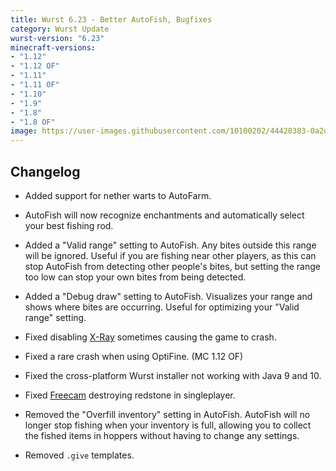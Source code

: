 ```yaml
---
title: Wurst 6.23 - Better AutoFish, Bugfixes
category: Wurst Update
wurst-version: "6.23"
minecraft-versions:
- "1.12"
- "1.12 OF"
- "1.11"
- "1.11 OF"
- "1.10"
- "1.9"
- "1.8"
- "1.8 OF"
image: https://user-images.githubusercontent.com/10100202/44420383-0a2d3f80-a57e-11e8-9ce2-cb0fa632d89d.jpg
---
```

## Changelog

- Added support for nether warts to AutoFarm.

- AutoFish will now recognize enchantments and automatically select your best fishing rod.

- Added a "Valid range" setting to AutoFish. Any bites outside this range will be ignored. Useful if you are fishing near other players, as this can stop AutoFish from detecting other people's bites, but setting the range too low can stop your own bites from being detected.

- Added a "Debug draw" setting to AutoFish. Visualizes your range and shows where bites are occurring. Useful for optimizing your "Valid range" setting.

- Fixed disabling [X-Ray](https://wurst.wiki/x-ray) sometimes causing the game to crash.

- Fixed a rare crash when using OptiFine. (MC 1.12 OF)

- Fixed the cross-platform Wurst installer not working with Java 9 and 10.

- Fixed [Freecam](https://wurst.wiki/freecam) destroying redstone in singleplayer.

- Removed the "Overfill inventory" setting in AutoFish. AutoFish will no longer stop fishing when your inventory is full, allowing you to collect the fished items in hoppers without having to change any settings.

- Removed `.give` templates.
